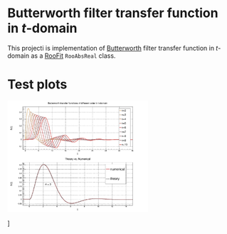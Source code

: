 # Butterworth filter transfer function in *t*-domain
This projecti is implementation of [Butterworth](https://en.wikipedia.org/wiki/Butterworth_filter) filter transfer function in *t*-domain as a [RooFit](https://root.cern.ch/roofit) `RooAbsReal` class.

# Test plots
<p float="center">
  <img src="Test.png" height="250">
</p></img></img></p>]
